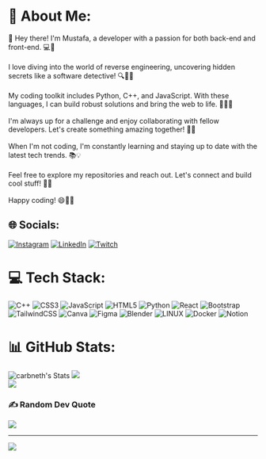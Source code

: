 # 💫 About Me:
👋 Hey there! I'm Mustafa, a developer with a passion for both back-end and front-end. 💻🚀<br><br>I love diving into the world of reverse engineering, uncovering hidden secrets like a software detective! 🔍🕵️‍♂️<br><br>My coding toolkit includes Python, C++, and JavaScript. With these languages, I can build robust solutions and bring the web to life. 🐍🔨✨<br><br>I'm always up for a challenge and enjoy collaborating with fellow developers. Let's create something amazing together! 🤝💫<br><br>When I'm not coding, I'm constantly learning and staying up to date with the latest tech trends. 📚💡<br><br>Feel free to explore my repositories and reach out. Let's connect and build cool stuff! 🌟🚀<br><br>Happy coding! 😄👨‍💻


## 🌐 Socials:
[![Instagram](https://img.shields.io/badge/Instagram-%23E4405F.svg?logo=Instagram&logoColor=white)](https://instagram.com/princemutlu) [![LinkedIn](https://img.shields.io/badge/LinkedIn-%230077B5.svg?logo=linkedin&logoColor=white)](https://linkedin.com/in/themustafamutlu) [![Twitch](https://img.shields.io/badge/Twitch-%239146FF.svg?logo=Twitch&logoColor=white)](https://twitch.tv/carbneth) 

# 💻 Tech Stack:
![C++](https://img.shields.io/badge/c++-%2300599C.svg?style=for-the-badge&logo=c%2B%2B&logoColor=white) ![CSS3](https://img.shields.io/badge/css3-%231572B6.svg?style=for-the-badge&logo=css3&logoColor=white) ![JavaScript](https://img.shields.io/badge/javascript-%23323330.svg?style=for-the-badge&logo=javascript&logoColor=%23F7DF1E) ![HTML5](https://img.shields.io/badge/html5-%23E34F26.svg?style=for-the-badge&logo=html5&logoColor=white) ![Python](https://img.shields.io/badge/python-3670A0?style=for-the-badge&logo=python&logoColor=ffdd54) ![React](https://img.shields.io/badge/react-%2320232a.svg?style=for-the-badge&logo=react&logoColor=%2361DAFB) ![Bootstrap](https://img.shields.io/badge/bootstrap-%23563D7C.svg?style=for-the-badge&logo=bootstrap&logoColor=white) ![TailwindCSS](https://img.shields.io/badge/tailwindcss-%2338B2AC.svg?style=for-the-badge&logo=tailwind-css&logoColor=white) ![Canva](https://img.shields.io/badge/Canva-%2300C4CC.svg?style=for-the-badge&logo=Canva&logoColor=white) 	![Figma](https://img.shields.io/badge/figma-%23F24E1E.svg?style=for-the-badge&logo=figma&logoColor=white) ![Blender](https://img.shields.io/badge/blender-%23F5792A.svg?style=for-the-badge&logo=blender&logoColor=white) ![LINUX](https://img.shields.io/badge/Linux-FCC624?style=for-the-badge&logo=linux&logoColor=black) ![Docker](https://img.shields.io/badge/docker-%230db7ed.svg?style=for-the-badge&logo=docker&logoColor=white) ![Notion](https://img.shields.io/badge/Notion-%23000000.svg?style=for-the-badge&logo=notion&logoColor=white)
# 📊 GitHub Stats:
![carbneth's Stats](https://github-readme-stats.vercel.app/api?username=carbneth&theme=vue-dark&show_icons=true&hide_border=true&count_private=true)
![](https://github-readme-streak-stats.herokuapp.com/?user=carbneth&theme=dark&hide_border=true)<br/>
![](https://github-readme-stats.vercel.app/api/top-langs/?username=carbneth&theme=dark&hide_border=true&include_all_commits=true&count_private=false&layout=compact)

### ✍️ Random Dev Quote
![](https://quotes-github-readme.vercel.app/api?type=horizontal&theme=dark)

---
[![](https://visitcount.itsvg.in/api?id=carbneth&icon=2&color=12)](https://visitcount.itsvg.in)

<!-- Proudly created with GPRM ( https://gprm.itsvg.in ) -->
